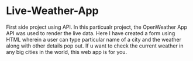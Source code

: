 # Live-Weather-App


First side project using API. 
In this particualr project, the OpenWeather App API was used to render the live data. 
Here I have created a form using HTML wherein a user can type particular name of a city and the weather along with other details pop out.
 If u want to check the current weather in any big cities in the world, this web app is for you.
